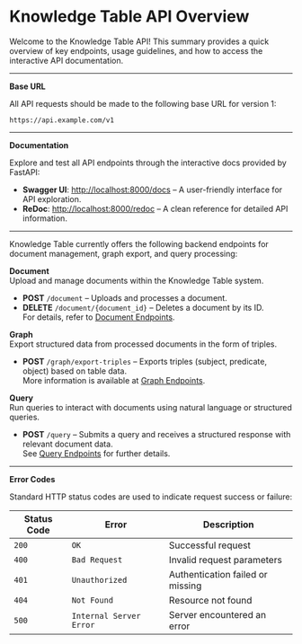 # Knowledge Table API Overview

Welcome to the Knowledge Table API! This summary provides a quick overview of key endpoints, usage guidelines, and how to access the interactive API documentation.

---

**Base URL**

All API requests should be made to the following base URL for version 1:

```
https://api.example.com/v1
```

---

**Documentation**

Explore and test all API endpoints through the interactive docs provided by FastAPI:

- **Swagger UI**: [http://localhost:8000/docs](http://localhost:8000/docs) – A user-friendly interface for API exploration.
- **ReDoc**: [http://localhost:8000/redoc](http://localhost:8000/redoc) – A clean reference for detailed API information.

---

Knowledge Table currently offers the following backend endpoints for document management, graph export, and query processing:

**Document**  
 Upload and manage documents within the Knowledge Table system.

- **POST** `/document` – Uploads and processes a document.
- **DELETE** `/document/{document_id}` – Deletes a document by its ID.  
  For details, refer to [Document Endpoints](v1/endpoints/document.md).

**Graph**  
 Export structured data from processed documents in the form of triples.

- **POST** `/graph/export-triples` – Exports triples (subject, predicate, object) based on table data.  
  More information is available at [Graph Endpoints](v1/endpoints/graph.md).

**Query**  
 Run queries to interact with documents using natural language or structured queries.

- **POST** `/query` – Submits a query and receives a structured response with relevant document data.  
  See [Query Endpoints](v1/endpoints/query.md) for further details.

---

**Error Codes**

Standard HTTP status codes are used to indicate request success or failure:

| Status Code | Error                   | Description                      |
| ----------- | ----------------------- | -------------------------------- |
| `200`       | `OK`                    | Successful request               |
| `400`       | `Bad Request`           | Invalid request parameters       |
| `401`       | `Unauthorized`          | Authentication failed or missing |
| `404`       | `Not Found`             | Resource not found               |
| `500`       | `Internal Server Error` | Server encountered an error      |
